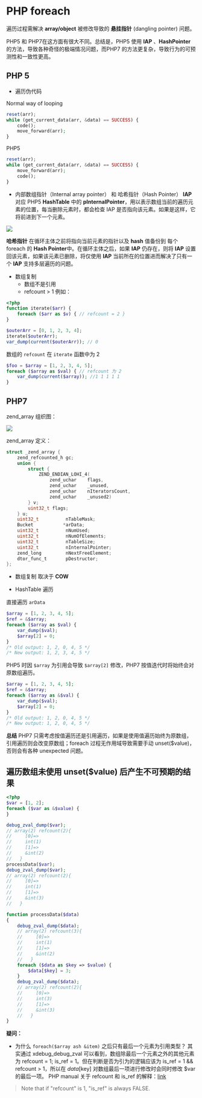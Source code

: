 # PHP foreach
遍历过程需解决 **array/object** 被修改导致的 **悬挂指针** (dangling pointer) 问题。

 PHP5 和 PHP7在这方面有很大不同。总结是，PHP5 使用 **IAP** 、**HashPointer** 的方法，导致各种奇怪的极端情况问题，而PHP7 的方法更复杂，导致行为的可预测性和一致性更高。

## PHP 5

- 遍历伪代码

Normal way of looping
```php
reset(arr);
while (get_current_data(arr, &data) == SUCCESS) {
    code();
    move_forward(arr);
}
```

PHP5
```php
reset(arr);
while (get_current_data(arr, &data) == SUCCESS) {
    move_forward(arr);
    code();
}
```

- 内部数组指针（Internal array pointer） 和 哈希指针（Hash Pointer）
**IAP** 对应 PHP5 **HashTable** 中的 **pInternalPointer**，用以表示数组当前的遍历元素的位置，每当删除元素时，都会检查 IAP 是否指向该元素。如果是这样，它将前进到下一个元素。

![](PHP%20foreach/Screen-Shot-2018-04-09-at-10.58.241.png)

**哈希指针** 在循环主体之前将指向当前元素的指针以及 **hash** 值备份到
每个 foreach 的 **Hash Pointer**中。在循环主体之后，如果 **IAP** 仍存在，则将 **IAP** 设置回该元素，如果该元素已删除，将仅使用 **IAP** 当前所在的位置进而解决了只有一个  **IAP** 支持多层遍历的问题。

- 数组复制
	- 数组不是引用
	- refcount > 1
例如：

```php
<?php
function iterate($arr) {
    foreach ($arr as $v) { // refcount = 2 }
}

$outerArr = [0, 1, 2, 3, 4];
iterate($outerArr);
var_dump(current($outerArr)); // 0
```

数组的 `refcount` 在 `iterate` 函数中为 2

```php
$foo = $array = [1, 2, 3, 4, 5];
foreach ($array as $val) { // refcount 为 2
    var_dump(current($array)); //1 1 1 1 1
}
```

## PHP7
zend_array 组织图：

![](PHP%20foreach/2BC2574F-B586-4060-BE10-BFFA6E1F65FF.jpg)

zend_array 定义：

```c
struct _zend_array {
    zend_refcounted_h gc;
    union {
        struct {
            ZEND_ENDIAN_LOHI_4(
                zend_uchar    flags,
                zend_uchar    _unused,
                zend_uchar    nIteratorsCount,
                zend_uchar    _unused2)
        } v;
        uint32_t flags;
    } u;
    uint32_t          nTableMask;
    Bucket           *arData;
    uint32_t          nNumUsed;
    uint32_t          nNumOfElements;
    uint32_t          nTableSize;
    uint32_t          nInternalPointer;
    zend_long         nNextFreeElement;
    dtor_func_t       pDestructor;
};
```

- 数组复制
取决于 **COW**

- HashTable 遍历

直接遍历 `arData`

```php
$array = [1, 2, 3, 4, 5];
$ref = &$array;
foreach ($array as $val) {
    var_dump($val);
    $array[2] = 0;
}
/* Old output: 1, 2, 0, 4, 5 */
/* New output: 1, 2, 3, 4, 5 */
```

PHP5 时因 `$array` 为引用会导致 `$array[2]` 修改，PHP7 按值迭代时将始终会对原数组遍历。

```php
$array = [1, 2, 3, 4, 5];
$ref = &$array;
foreach ($array as &$val) {
    var_dump($val);
    $array[2] = 0;
}
/* Old output: 1, 2, 0, 4, 5 */
/* New output: 1, 2, 0, 4, 5 */
```

**总结**
PHP7 只需考虑按值遍历还是引用遍历，如果是使用值遍历始终为原数组，引用遍历则会改变原数组；foreach 过程无作用域导致需要手动 unset($value)，否则会有各种 unexpected 问题。

## 遍历数组未使用 unset($value) 后产生不可预期的结果
```php
<?php
$var = [1, 2];
foreach ($var as &$value) {
}

debug_zval_dump($var);
// array(2) refcount(2){
//     [0]=>
//     int(1)
//     [1]=>
//     &int(2)
//   }
processData($var);
debug_zval_dump($var);
// array(2) refcount(2){
//     [0]=>
//     int(1)
//     [1]=>
//     &int(3)
//   }

function processData($data)
{
    debug_zval_dump($data);
    // array(2) refcount(3){
    //     [0]=>
    //     int(1)
    //     [1]=>
    //     &int(2)
    //   }
    foreach ($data as $key => $value) {
        $data[$key] = 3;
    }
    debug_zval_dump($data);
    // array(2) refcount(2){
    //     [0]=>
    //     int(3)
    //     [1]=>
    //     &int(3)
    //   }
}
```

**疑问：**
- 为什么  `foreach($array ash &item)` 之后只有最后一个元素为引用类型？
其实通过 xdebug_debug_zval 可以看到，数组除最后一个元素之外的其他元素为 refcount = 1; is_ref = 1。但在判断是否为引为的逻辑应该为 is_ref = 1 && refcount > 1，所以在 $data[$key] 对数组最后一项进行修改时会同时修改 $var 的最后一项。
PHP manual 关于 refcount 和 is_ref 的解释：[link](https://www.php.net/manual/en/features.gc.refcounting-basics.php)
> Note that if "refcount" is 1, "is_ref" is always FALSE.
